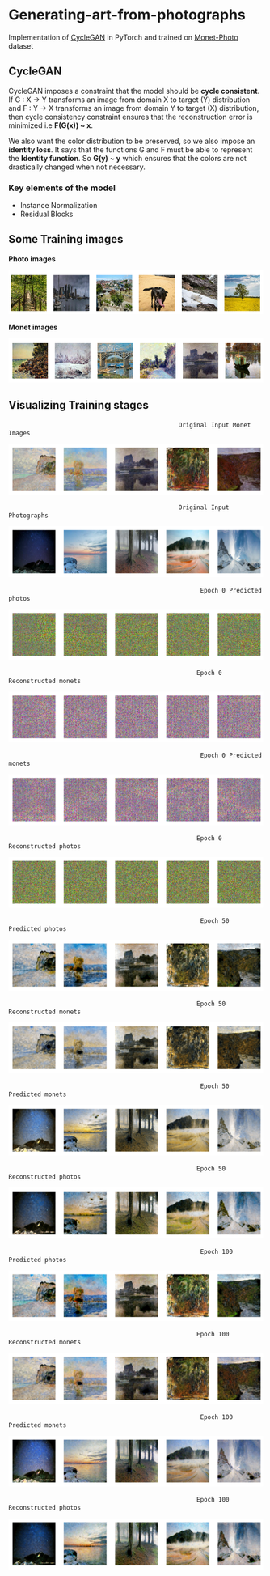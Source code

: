# Generating-art-from-photographs

Implementation of [CycleGAN](https://arxiv.org/abs/1703.10593) in PyTorch and trained on [Monet-Photo](https://www.kaggle.com/c/gan-getting-started/data) dataset

## CycleGAN
CycleGAN imposes a constraint that the model should be **cycle consistent**. If G : X -> Y transforms an image from domain X to target (Y) distribution 
and F : Y -> X transforms an image from domain Y to target (X) distribution, then cycle consistency constraint ensures that the reconstruction error is minimized
i.e **F(G(x)) ~ x**.

We also want the color distribution to be preserved, so we also impose an **identity loss**. It says that the functions G and F must be able to represent the
**Identity function**. So **G(y) ~ y** which ensures that the colors are not drastically changed when not necessary.

### Key elements of the model
 - Instance Normalization
 - Residual Blocks

## Some Training images
**Photo images**

![](pics/photos.png)

**Monet images**

![](pics/monets.png)

## Visualizing Training stages

                                                   Original Input Monet Images
![](pics/original_monet.png)

                                                   Original Input Photographs
![](pics/original_photo.png)

                                                         Epoch 0 Predicted photos
![](pics/pred_photo_0.png)

                                                        Epoch 0 Reconstructed monets
![](pics/cycle_monet_0.png)                                                               

                                                         Epoch 0 Predicted monets
![](pics/pred_monet_0.png)

                                                        Epoch 0 Reconstructed photos
![](pics/cycle_photo_0.png)

                                                         Epoch 50 Predicted photos
![](pics/pred_photo_49.png)

                                                        Epoch 50 Reconstructed monets
![](pics/cycle_monet_49.png)                                                               

                                                         Epoch 50 Predicted monets
![](pics/pred_monet_49.png)

                                                        Epoch 50 Reconstructed photos
![](pics/cycle_photo_49.png)

                                                         Epoch 100 Predicted photos
![](pics/pred_photo_99.png)

                                                        Epoch 100 Reconstructed monets
![](pics/cycle_monet_99.png)                                                               

                                                         Epoch 100 Predicted monets
![](pics/pred_monet_99.png)

                                                        Epoch 100 Reconstructed photos
![](pics/cycle_photo_99.png)
